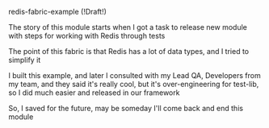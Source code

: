 redis-fabric-example (!Draft!)

The story of this module starts when I got a task to release new module with steps for working with Redis through tests

The point of this fabric is that Redis has a lot of data types, and I tried to simplify it

I built this example, and later I consulted with my Lead QA, Developers from my team, and they said it's really cool, but it's over-engineering for test-lib, so I did much easier and released in our framework

So, I saved for the future, may be someday I'll come back and end this module

